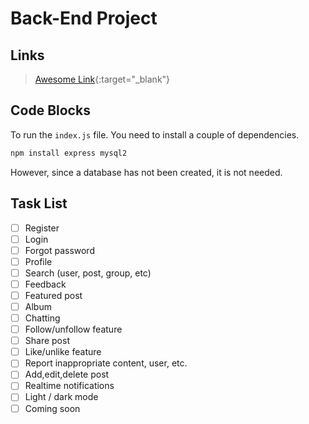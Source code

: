 # Back-End Project

## Links
> [Awesome Link](https://www.youtube.com/watch?v=dQw4w9WgXcQ "Awesome Link"){:target="_blank"}

## Code Blocks
To run the `index.js` file. You need to install a couple of dependencies.
```bash
npm install express mysql2
```

However, since a database has not been created, it is not needed.
## Task List
* [ ] Register
* [ ] Login
* [ ] Forgot password
* [ ] Profile
* [ ] Search (user, post, group, etc)
* [ ] Feedback
* [ ] Featured post
* [ ] Album
* [ ] Chatting
* [ ] Follow/unfollow feature
* [ ] Share post
* [ ] Like/unlike feature
* [ ] Report inappropriate content, user, etc.
* [ ] Add,edit,delete post
* [ ] Realtime notifications
* [ ] Light / dark mode
* [ ] Coming soon
